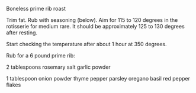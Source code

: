 Boneless prime rib roast

Trim fat.  Rub with seasoning (below).  Aim for 115 to 120 degrees in the rotisserie for medium rare.  It should be approximately 125 to 130 degrees after resting.  

Start checking the temperature after about 1 hour at 350 degrees.  


Rub for a 6 pound prime rib:

2 tablespoons 
rosemary
salt
garlic powder

1 tablespoon
onion powder
thyme
pepper
parsley
oregano
basil
red pepper flakes


